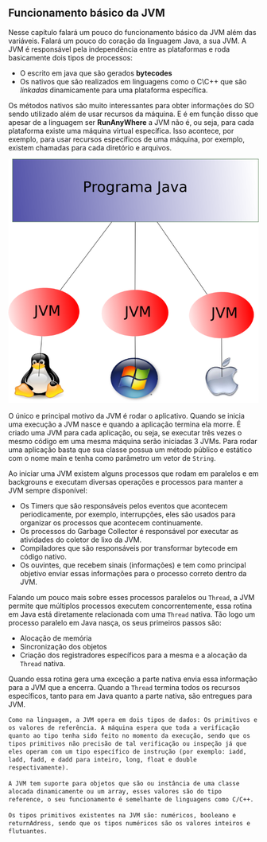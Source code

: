 ## Funcionamento básico da JVM


Nesse capítulo falará um pouco do funcionamento básico da JVM além das variáveis. Falará um pouco do coração da linguagem Java, a sua JVM. A JVM é responsável pela independência entre as plataformas e roda basicamente dois tipos de processos: 

* O escrito em java que são gerados **bytecodes** 
* Os nativos que são realizados em linguagens como o C\C++ que são *linkadas* dinamicamente para uma plataforma específica.

Os métodos nativos são muito interessantes para obter informações do SO sendo utilizado além de usar recursos da máquina. E é em função disso que apesar de a linguagem ser **RunAnyWhere** a JVM não é, ou seja, para cada plataforma existe uma máquina virtual específica. Isso acontece, por exemplo, para usar recursos específicos de uma máquina, por exemplo, existem chamadas para cada diretório e arquivos.


![A JVM precisa ser compilada para uma plataforma específica.](imagens/chapter_2_1.png)




O único e principal motivo da JVM é rodar o aplicativo. Quando se inicia uma execução a JVM nasce e quando a aplicação termina ela morre. É criado uma JVM para cada aplicação, ou seja, se executar três vezes o mesmo código em uma mesma máquina serão iniciadas 3 JVMs. Para rodar uma aplicação basta que sua classe possua um método público e estático com o nome main e tenha como parâmetro um vetor de `String`.


Ao iniciar uma JVM existem alguns processos que rodam em paralelos e em backgrouns e executam diversas operações e processos para manter a JVM sempre disponível: 


* Os Timers que são responsáveis pelos eventos que acontecem periodicamente, por exemplo, interrupções, eles são usados para organizar os processos que acontecem continuamente. 
* Os processos do Garbage Collector é responsável por executar as atividades do coletor de lixo da JVM.
* Compiladores que são responsáveis por transformar bytecode em código nativo.
* Os ouvintes, que recebem sinais (informações) e tem como principal objetivo enviar essas informações para o processo correto dentro da JVM.
 

Falando um pouco mais sobre esses processos paralelos ou `Thread`, a JVM permite que múltiplos processos executem concorrentemente, essa rotina em Java está diretamente relacionada com uma `Thread` nativa. Tão logo um processo paralelo em Java nasça, os seus primeiros passos são:

* Alocação de memória
* Sincronização dos objetos
* Criação dos registradores específicos para a mesma e a alocação da `Thread` nativa. 
 
Quando essa rotina gera uma exceção a parte nativa envia essa informação para a JVM que a encerra. Quando a `Thread` termina todos os recursos específicos, tanto para em Java quanto a parte nativa, são entregues para JVM.

	Como na linguagem, a JVM opera em dois tipos de dados: Os primitivos e os valores de referência. A máquina espera que toda a verificação quanto ao tipo tenha sido feito no momento da execução, sendo que os tipos primitivos não precisão de tal verificação ou inspeção já que eles operam com um tipo específico de instrução (por exemplo: iadd, ladd, fadd, e dadd para inteiro, long, float e double respectivamente).

	A JVM tem suporte para objetos que são ou instância de uma classe alocada dinamicamente ou um array, esses valores são do tipo reference, o seu funcionamento é semelhante de linguagens como C/C++.

	Os tipos primitivos existentes na JVM são: numéricos, booleano e returnAdress, sendo que os tipos numéricos são os valores inteiros e flutuantes.
